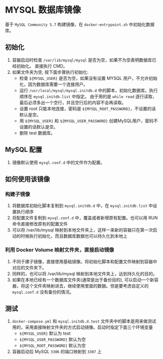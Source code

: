 # MYSQL 数据库镜像

基于 `MySQL Community 5.7` 构建镜像，在 `docker-entrypoint.sh` 中初始化数据库。

## 初始化
1. 容器启动时检查 `/var/lib/mysql/mysql` 是否为空，如果不为空表明数据库已经初始化。 直接执行 CMD。
2. 如果文件夹为空, 按下面步骤执行初始化:
   * 检查 `${MYSQL_USER}` 是否为空，如果没有设置 MYSQL 用户，不允许初始化，因为数据库需要一个连接用户。
   * 运行 `/usr/local/mysql/mysql.initdb.d` 中的脚本，初始化数据库。执行顺序在 `mysql.initdb.list` 中指定。 由于用的是 `while read` 逐行读取，最后必须多出一个空行，并且空行后的内容不会再读取。
   * 设置 root 只能本地连接，密码是 `${MYSQL_ROOT_PASSWORD}`，不设置的话默认是空。
   * 用 `${MYSQL_USER}` 和 `${MYSQL_USER_PASSWORD}` 创建MySQL用户，密码不设置的话默认是空。
   * 删除 test 数据库。

## MySQL 配置
1. 镜像默认使用 `mysql.conf.d` 中的文件作为配置。

## 如何使用该镜像

### 构建子镜像
1. 将数据库初始化脚本复制到 `mysql.initdb.d` 中，在 `mysql.initdb.list` 中设置执行顺序
2. 将配置文件复制到 `mysql.conf.d` 中，覆盖或者新增原有配置。也可以用 RUN 命令直接修改原有的配置文件
3. 可以将 /var/lib/mysql 映射到本地文件夹上，这样一来新的容器只在第一次启动的时候执行初始化，而且数据库数据也可以持久化到本地上

### 利用 Docker Volume 映射文件夹，直接启动镜像
1. 不同于建子镜像，直接使用基础镜像。将初始化脚本和配置文件映射到容器中对应的文件夹下。
2. 同样的，也可以将 /var/lib/mysql 映射到本地文件夹上，达到持久化的目的。
3. 如果在本地已经有一个数据库文件夹(通常是出于备份目的), 可以启动一个新容器，将这个文件夹映射进去，继续使用里面的数据。但是要考虑自定义的 `mysql.conf.d` 没有备份的情况。

## 测试
1. `docker-compose.yml` 和 `mysql.initdb.d.test` 文件夹中的脚本是用来做测试用的，采用直接映射文件夹的方式启动镜像。启动时指定下面三个环境变量
   * `${MYSQL_USER}` 默认为 test
   * `${MYSQL_USER_PASSWORD}` 默认为空
   * `${MYSQL_ROOT_PASSWORD}` 默认为空
2. 容器启动后 MySQL `3306` 的端口映射到 `3307` 上